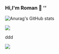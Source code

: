 ### Hi,I'm Roman 👋 ''


![Anurag's GitHub stats](https://github-readme-stats.vercel.app/api?username=TheBonD&show_icons=true&theme=gruvbox&hide=stars,issues,contribs)

<img src="https://github-readme-stats.vercel.app/api?username=TheBonD&show_icons=true&theme=dracula&hide=stars,issues,contribs&title_color=ffffff&icon_color=bb2acf&text_color=daf7dc&bg_color=151515">

ddd

 <img src="https://github-readme-stats.vercel.app/api/pin/?username=TheBonD&repo=SQL&show_owner=truehttps://github.com/TheBonD/SQL">


<!--
**TheBonD/TheBonD** is a ✨ _special_ ✨ repository because its `README.md` (this file) appears on your GitHub profile.

Here are some ideas to get you started:

- 🔭 I’m currently working on ...
- 🌱 I’m currently learning ...
- 👯 I’m looking to collaborate on ...
- 🤔 I’m looking for help with ...
- 💬 Ask me about ...
- 📫 How to reach me: ...
- 😄 Pronouns: ...
- ⚡ Fun fact: ...
-->
